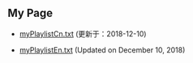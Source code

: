 ## My Page


- [myPlaylistCn.txt](https://tvplayersupport.github.io/OnlyForMe/myPlaylistCn.txt.zip) (更新于：2018-12-10)

- [myPlaylistEn.txt](https://tvplayersupport.github.io/OnlyForMe/myPlaylistEn.txt.zip) (Updated on December 10, 2018)

